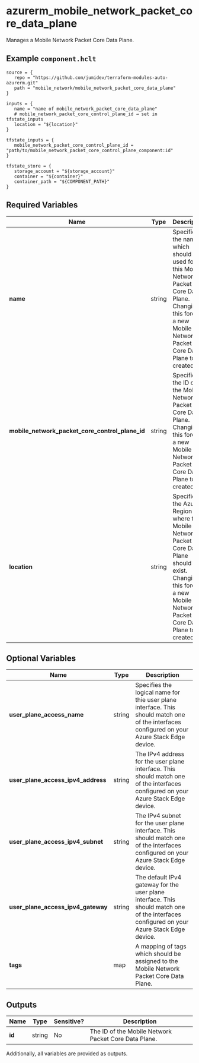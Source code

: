 # azurerm_mobile_network_packet_core_data_plane

Manages a Mobile Network Packet Core Data Plane.

## Example `component.hclt`

```hcl
source = {
   repo = "https://github.com/jumidev/terraform-modules-auto-azurerm.git"   
   path = "mobile_network/mobile_network_packet_core_data_plane"   
}

inputs = {
   name = "name of mobile_network_packet_core_data_plane"   
   # mobile_network_packet_core_control_plane_id → set in tfstate_inputs
   location = "${location}"   
}

tfstate_inputs = {
   mobile_network_packet_core_control_plane_id = "path/to/mobile_network_packet_core_control_plane_component:id"   
}

tfstate_store = {
   storage_account = "${storage_account}"   
   container = "${container}"   
   container_path = "${COMPONENT_PATH}"   
}

```

## Required Variables

| Name | Type |  Description |
| ---- | --------- |  ----------- |
| **name** | string |  Specifies the name which should be used for this Mobile Network Packet Core Data Plane. Changing this forces a new Mobile Network Packet Core Data Plane to be created. | 
| **mobile_network_packet_core_control_plane_id** | string |  Specifies the ID of the Mobile Network Packet Core Data Plane. Changing this forces a new Mobile Network Packet Core Data Plane to be created. | 
| **location** | string |  Specifies the Azure Region where the Mobile Network Packet Core Data Plane should exist. Changing this forces a new Mobile Network Packet Core Data Plane to be created. | 

## Optional Variables

| Name | Type |  Description |
| ---- | --------- |  ----------- |
| **user_plane_access_name** | string |  Specifies the logical name for thie user plane interface. This should match one of the interfaces configured on your Azure Stack Edge device. | 
| **user_plane_access_ipv4_address** | string |  The IPv4 address for the user plane interface. This should match one of the interfaces configured on your Azure Stack Edge device. | 
| **user_plane_access_ipv4_subnet** | string |  The IPv4 subnet for the user plane interface. This should match one of the interfaces configured on your Azure Stack Edge device. | 
| **user_plane_access_ipv4_gateway** | string |  The default IPv4 gateway for the user plane interface. This should match one of the interfaces configured on your Azure Stack Edge device. | 
| **tags** | map |  A mapping of tags which should be assigned to the Mobile Network Packet Core Data Plane. | 



## Outputs

| Name | Type | Sensitive? | Description |
| ---- | ---- | --------- | --------- |
| **id** | string | No  | The ID of the Mobile Network Packet Core Data Plane. | 

Additionally, all variables are provided as outputs.
